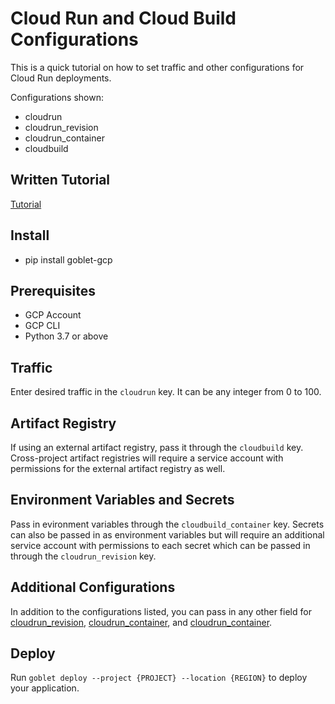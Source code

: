 # Cloud Run and Cloud Build Configurations

This is a quick tutorial on how to set traffic and other configurations for Cloud Run deployments.

Configurations shown:
* cloudrun
* cloudrun_revision
* cloudrun_container
* cloudbuild

## Written Tutorial

[Tutorial]()

## Install

* pip install goblet-gcp

## Prerequisites 

* GCP Account
* GCP CLI
* Python 3.7 or above

## Traffic

Enter desired traffic in the `cloudrun` key. It can be any integer from 0 to 100. 

## Artifact Registry

If using an external artifact registry, pass it through the `cloudbuild` key. Cross-project artifact registries will require a service account with permissions for the external artifact registry as well.

## Environment Variables and Secrets

Pass in evironment variables through the `cloudbuild_container` key. Secrets can also be passed in as environment variables but will require an additional service account with permissions to each secret which can be passed in through the `cloudrun_revision` key.

## Additional Configurations

In addition to the configurations listed, you can pass in any other field for [cloudrun_revision](https://cloud.google.com/run/docs/reference/rest/v2/projects.locations.services#RevisionTemplate), [cloudrun_container](https://cloud.google.com/run/docs/reference/rest/v2/Container), and [cloudrun_container](https://cloud.google.com/build/docs/api/reference/rest/v1/projects.builds#Build).

## Deploy

Run `goblet deploy --project {PROJECT} --location {REGION}` to deploy your application.
